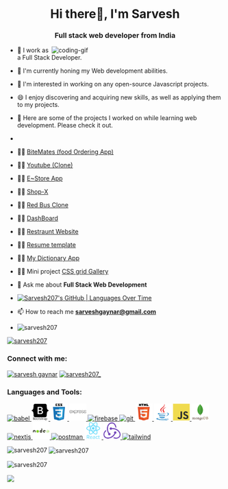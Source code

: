 <h1 align="center">Hi there👋, I'm Sarvesh</h1>
<h3 align="center">Full stack web developer from India</h3>
<img align = "right" src="https://miro.medium.com/max/1360/1*IRGHmiGsa16stedQvIaZfw.gif" alt="coding-gif" width="400px">


- 🌱 I work as a Full Stack Developer.
- 🔭 I'm currently honing my Web development abilities.
- 👯 I'm interested in working on any open-source Javascript projects.
- 😄 I enjoy discovering and acquiring new skills, as well as applying them to my projects.
- 🔭 Here are some of the projects I worked on while learning web development. Please check it out.
- 
- 👨‍💻 [BiteMates (food Ordering App)](https://bitemates-git-master-sarvesh207.vercel.app/)
- 👨‍💻 [Youtube (Clone)](https://youtube-clone-sigma-five.vercel.app/)
- 👨‍💻 [E~Store App](https://estore-application.netlify.app/)
- 👨‍💻 [Shop-X](https://shop-ex-cmrg-git-master-sarvesh207.vercel.app/)
- 👨‍💻 [Red Bus Clone](https://redbus207.netlify.app/)
- 👨‍💻 [DashBoard](https://chaabi-dashboard-git-master-sarvesh207.vercel.app/)
- 👨‍💻 [Restraunt Website](https://loquacious-boba-c7bf98.netlify.app/)
- 👨‍💻 [Resume template](https://joyful-tiramisu-5c8edf.netlify.app/)
- 👨‍💻 [My Dictionary App](https://joyful-tiramisu-5c8edf.netlify.app/)
- 👨‍💻  Mini project [CSS grid Gallery](https://jade-fox-09e824.netlify.app/)

- 💬 Ask me about **Full Stack Web Development**
- [![Sarvesh207's GitHub | Languages Over Time](https://stats.quine.sh/Sarvesh207/languages-over-time?theme=light)](https://quine.sh)

- 📫 How to reach me **sarveshgaynar@gmail.com**
- <p align="left"> <img src="https://komarev.com/ghpvc/?username=sarvesh207&label=Profile%20views&color=0e75b6&style=flat" alt="sarvesh207" /> </p>

<p align="left"> <a href="https://github.com/ryo-ma/github-profile-trophy"><img src="https://github-profile-trophy.vercel.app/?username=sarvesh207" alt="sarvesh207" /></a> </p>

<h3 align="left">Connect with me:</h3>
<p align="left">
<a href="https://www.linkedin.com/in/sarvesh-gaynar-04784b234" target="blank"><img align="center" src="https://raw.githubusercontent.com/rahuldkjain/github-profile-readme-generator/master/src/images/icons/Social/linked-in-alt.svg" alt="sarvesh gaynar" height="30" width="40" /></a>
<a href="https://instagram.com/Sarvesh207_" target="blank"><img align="center" src="https://raw.githubusercontent.com/rahuldkjain/github-profile-readme-generator/master/src/images/icons/Social/instagram.svg" alt="sarvesh207_" height="30" width="40" /></a>
</p>

<h3 align="left">Languages and Tools:</h3>
<p align="left"> <a href="https://babeljs.io/" target="_blank" rel="noreferrer"> <img src="https://www.vectorlogo.zone/logos/babeljs/babeljs-icon.svg" alt="babel" width="40" height="40"/> </a> <a href="https://getbootstrap.com" target="_blank" rel="noreferrer"> <img src="https://raw.githubusercontent.com/devicons/devicon/master/icons/bootstrap/bootstrap-plain-wordmark.svg" alt="bootstrap" width="40" height="40"/> </a> <a href="https://www.w3schools.com/css/" target="_blank" rel="noreferrer"> <img src="https://raw.githubusercontent.com/devicons/devicon/master/icons/css3/css3-original-wordmark.svg" alt="css3" width="40" height="40"/> </a> <a href="https://expressjs.com" target="_blank" rel="noreferrer"> <img src="https://raw.githubusercontent.com/devicons/devicon/master/icons/express/express-original-wordmark.svg" alt="express" width="40" height="40"/> </a> <a href="https://firebase.google.com/" target="_blank" rel="noreferrer"> <img src="https://www.vectorlogo.zone/logos/firebase/firebase-icon.svg" alt="firebase" width="40" height="40"/> </a> <a href="https://git-scm.com/" target="_blank" rel="noreferrer"> <img src="https://www.vectorlogo.zone/logos/git-scm/git-scm-icon.svg" alt="git" width="40" height="40"/> </a> <a href="https://www.w3.org/html/" target="_blank" rel="noreferrer"> <img src="https://raw.githubusercontent.com/devicons/devicon/master/icons/html5/html5-original-wordmark.svg" alt="html5" width="40" height="40"/> </a> <a href="https://www.java.com" target="_blank" rel="noreferrer"> <img src="https://raw.githubusercontent.com/devicons/devicon/master/icons/java/java-original.svg" alt="java" width="40" height="40"/> </a> <a href="https://developer.mozilla.org/en-US/docs/Web/JavaScript" target="_blank" rel="noreferrer"> <img src="https://raw.githubusercontent.com/devicons/devicon/master/icons/javascript/javascript-original.svg" alt="javascript" width="40" height="40"/> </a> <a href="https://www.mongodb.com/" target="_blank" rel="noreferrer"> <img src="https://raw.githubusercontent.com/devicons/devicon/master/icons/mongodb/mongodb-original-wordmark.svg" alt="mongodb" width="40" height="40"/> </a> <a href="https://nextjs.org/" target="_blank" rel="noreferrer"> <img src="https://cdn.worldvectorlogo.com/logos/nextjs-2.svg" alt="nextjs" width="40" height="40"/> </a> <a href="https://nodejs.org" target="_blank" rel="noreferrer"> <img src="https://raw.githubusercontent.com/devicons/devicon/master/icons/nodejs/nodejs-original-wordmark.svg" alt="nodejs" width="40" height="40"/> </a> <a href="https://postman.com" target="_blank" rel="noreferrer"> <img src="https://www.vectorlogo.zone/logos/getpostman/getpostman-icon.svg" alt="postman" width="40" height="40"/> </a> <a href="https://reactjs.org/" target="_blank" rel="noreferrer"> <img src="https://raw.githubusercontent.com/devicons/devicon/master/icons/react/react-original-wordmark.svg" alt="react" width="40" height="40"/> </a> <a href="https://redux.js.org" target="_blank" rel="noreferrer"> <img src="https://raw.githubusercontent.com/devicons/devicon/master/icons/redux/redux-original.svg" alt="redux" width="40" height="40"/> </a> <a href="https://tailwindcss.com/" target="_blank" rel="noreferrer"> <img src="https://www.vectorlogo.zone/logos/tailwindcss/tailwindcss-icon.svg" alt="tailwind" width="40" height="40"/> </a> </p>

<p><img align="left" src="https://github-readme-stats.vercel.app/api/top-langs?username=sarvesh207&show_icons=true&locale=en&layout=compact" alt="sarvesh207" /></p>


<p>&nbsp;<img align="center" src="https://github-readme-stats.vercel.app/api?username=sarvesh207&show_icons=true&locale=en" alt="sarvesh207" /></p>

<p><img align="center" src="https://github-readme-streak-stats.herokuapp.com/?user=sarvesh207&" alt="sarvesh207" /></p>
<a href="#"> <img align="center" src="https://github-readme-activity-graph.cyclic.app/graph?username=Sarvesh207&theme=xcode" /></a><br>
